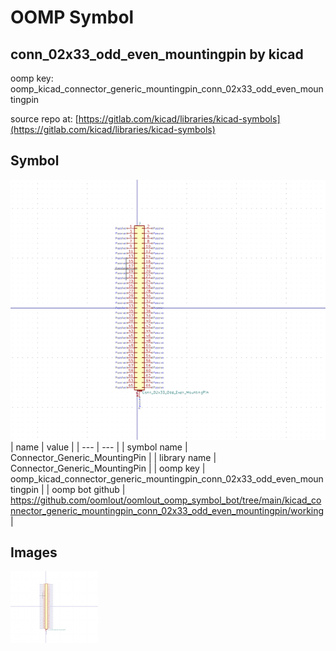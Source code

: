 # OOMP Symbol  
## conn_02x33_odd_even_mountingpin  by kicad  
  
oomp key: oomp_kicad_connector_generic_mountingpin_conn_02x33_odd_even_mountingpin  
  
source repo at: [https://gitlab.com/kicad/libraries/kicad-symbols](https://gitlab.com/kicad/libraries/kicad-symbols)  
## Symbol  
  
[![working.png](working_600.png)](working.png)  
| name | value | 
| --- | --- | 
| symbol name | Connector_Generic_MountingPin | 
| library name | Connector_Generic_MountingPin | 
| oomp key | oomp_kicad_connector_generic_mountingpin_conn_02x33_odd_even_mountingpin | 
| oomp bot github | https://github.com/oomlout/oomlout_oomp_symbol_bot/tree/main/kicad_connector_generic_mountingpin_conn_02x33_odd_even_mountingpin/working | 
## Images  
  
[![working.png](working_140.png)](working.png)  
